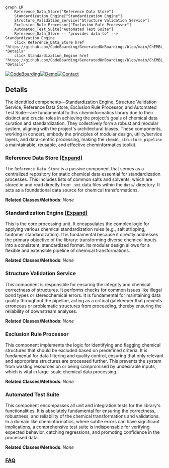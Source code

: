 ```mermaid
graph LR
    Reference_Data_Store["Reference Data Store"]
    Standardization_Engine["Standardization Engine"]
    Structure_Validation_Service["Structure Validation Service"]
    Exclusion_Rule_Processor["Exclusion Rule Processor"]
    Automated_Test_Suite["Automated Test Suite"]
    Reference_Data_Store -- "provides data to" --> Standardization_Engine
    click Reference_Data_Store href "https://github.com/CodeBoarding/GeneratedOnBoardings/blob/main/ChEMBL_Structure_Pipeline/Reference_Data_Store.md" "Details"
    click Standardization_Engine href "https://github.com/CodeBoarding/GeneratedOnBoardings/blob/main/ChEMBL_Structure_Pipeline/Standardization_Engine.md" "Details"
```

[![CodeBoarding](https://img.shields.io/badge/Generated%20by-CodeBoarding-9cf?style=flat-square)](https://github.com/CodeBoarding/CodeBoarding)[![Demo](https://img.shields.io/badge/Try%20our-Demo-blue?style=flat-square)](https://www.codeboarding.org/demo)[![Contact](https://img.shields.io/badge/Contact%20us%20-%20contact@codeboarding.org-lightgrey?style=flat-square)](mailto:contact@codeboarding.org)

## Details

The identified components—Standardization Engine, Structure Validation Service, Reference Data Store, Exclusion Rule Processor, and Automated Test Suite—are fundamental to this cheminformatics library due to their distinct and crucial roles in achieving the project's goals of chemical data curation and standardization. They collectively form a robust and modular system, aligning with the project's architectural biases. These components, working in concert, embody the principles of modular design, utility/service layers, and data-centric processing, making the `chembl_structure_pipeline` a maintainable, reusable, and effective cheminformatics toolkit.

### Reference Data Store [[Expand]](./Reference_Data_Store.md)
The `Reference Data Store` is a passive component that serves as a centralized repository for static chemical data essential for standardization processes. This includes lists of common salts and solvents, which are stored in and read directly from `.smi` data files within the `data/` directory. It acts as a foundational data source for chemical transformations.


**Related Classes/Methods**: _None_

### Standardization Engine [[Expand]](./Standardization_Engine.md)
This is the core processing unit. It encapsulates the complex logic for applying various chemical standardization rules (e.g., salt stripping, tautomer standardization). It is fundamental because it directly addresses the primary objective of the library: transforming diverse chemical inputs into a consistent, standardized format. Its modular design allows for a flexible and extensible pipeline of chemical transformations.


**Related Classes/Methods**: _None_

### Structure Validation Service
This component is responsible for ensuring the integrity and chemical correctness of structures. It performs checks for common issues like illegal bond types or stereochemical errors. It is fundamental for maintaining data quality throughout the pipeline, acting as a critical gatekeeper that prevents erroneous or problematic structures from proceeding, thereby ensuring the reliability of downstream analyses.


**Related Classes/Methods**: _None_

### Exclusion Rule Processor
This component implements the logic for identifying and flagging chemical structures that should be excluded based on predefined criteria. It is fundamental for data filtering and quality control, ensuring that only relevant and appropriate structures are processed further. This prevents the system from wasting resources on or being compromised by undesirable inputs, which is vital in large-scale chemical data processing.


**Related Classes/Methods**: _None_

### Automated Test Suite
This component encompasses all unit and integration tests for the library's functionalities. It is absolutely fundamental for ensuring the correctness, robustness, and reliability of the chemical transformations and validations. In a domain like cheminformatics, where subtle errors can have significant implications, a comprehensive test suite is indispensable for verifying expected behavior, catching regressions, and promoting confidence in the processed data.


**Related Classes/Methods**: _None_



### [FAQ](https://github.com/CodeBoarding/GeneratedOnBoardings/tree/main?tab=readme-ov-file#faq)